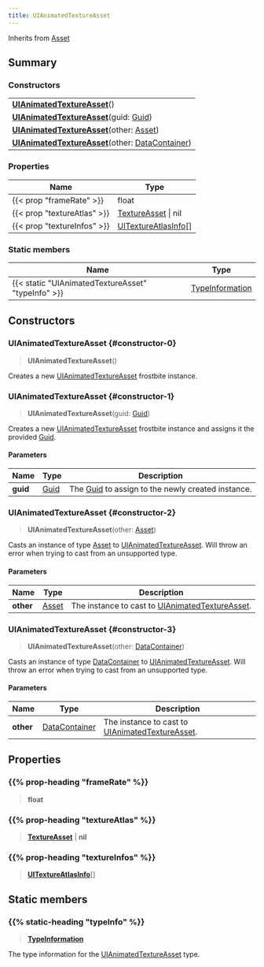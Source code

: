 ```yaml
---
title: UIAnimatedTextureAsset
---
```


Inherits from [Asset](/vext/ref/fb/asset)

## Summary

### Constructors

|  |
| --- |
| **[UIAnimatedTextureAsset](#constructor-0)**() |
| **[UIAnimatedTextureAsset](#constructor-1)**(guid: [Guid](/vext/ref/shared/type/guid)) |
| **[UIAnimatedTextureAsset](#constructor-2)**(other: [Asset](/vext/ref/fb/asset)) |
| **[UIAnimatedTextureAsset](#constructor-3)**(other: [DataContainer](/vext/ref/shared/type/datacontainer)) |

### Properties

| Name | Type |
| ---- | ---- |
| {{< prop "frameRate" >}} | float |
| {{< prop "textureAtlas" >}} | [TextureAsset](/vext/ref/fb/textureasset) \| nil |
| {{< prop "textureInfos" >}} | [UITextureAtlasInfo](/vext/ref/fb/uitextureatlasinfo)[] |

### Static members

| Name | Type |
| ---- | ---- |
| {{< static "UIAnimatedTextureAsset" "typeInfo" >}} | [TypeInformation](/vext/ref/shared/type/typeinformation) |

## Constructors

### UIAnimatedTextureAsset {#constructor-0}

> **UIAnimatedTextureAsset**()

Creates a new [UIAnimatedTextureAsset](/vext/ref/fb/uianimatedtextureasset) frostbite instance.

### UIAnimatedTextureAsset {#constructor-1}

> **UIAnimatedTextureAsset**(guid: [Guid](/vext/ref/shared/type/guid))

Creates a new [UIAnimatedTextureAsset](/vext/ref/fb/uianimatedtextureasset) frostbite instance and assigns it the provided [Guid](/vext/ref/shared/type/guid).

#### Parameters

| Name | Type | Description |
| ---- | ---- | ----------- |
| **guid** | [Guid](/vext/ref/shared/type/guid) | The [Guid](/vext/ref/shared/type/guid) to assign to the newly created instance. |

### UIAnimatedTextureAsset {#constructor-2}

> **UIAnimatedTextureAsset**(other: [Asset](/vext/ref/fb/asset))

Casts an instance of type [Asset](/vext/ref/fb/asset) to [UIAnimatedTextureAsset](/vext/ref/fb/uianimatedtextureasset). Will throw an error when trying to cast from an unsupported type.

#### Parameters

| Name | Type | Description |
| ---- | ---- | ----------- |
| **other** | [Asset](/vext/ref/fb/asset) | The instance to cast to [UIAnimatedTextureAsset](/vext/ref/fb/uianimatedtextureasset). |

### UIAnimatedTextureAsset {#constructor-3}

> **UIAnimatedTextureAsset**(other: [DataContainer](/vext/ref/shared/type/datacontainer))

Casts an instance of type [DataContainer](/vext/ref/shared/type/datacontainer) to [UIAnimatedTextureAsset](/vext/ref/fb/uianimatedtextureasset). Will throw an error when trying to cast from an unsupported type.

#### Parameters

| Name | Type | Description |
| ---- | ---- | ----------- |
| **other** | [DataContainer](/vext/ref/shared/type/datacontainer) | The instance to cast to [UIAnimatedTextureAsset](/vext/ref/fb/uianimatedtextureasset). |

## Properties

### {{% prop-heading "frameRate" %}}

> **float**

### {{% prop-heading "textureAtlas" %}}

> **[TextureAsset](/vext/ref/fb/textureasset)** \| **nil**

### {{% prop-heading "textureInfos" %}}

> **[UITextureAtlasInfo](/vext/ref/fb/uitextureatlasinfo)**[]

## Static members

### {{% static-heading "typeInfo" %}}

> **[TypeInformation](/vext/ref/shared/type/typeinformation)**

The type information for the [UIAnimatedTextureAsset](/vext/ref/fb/uianimatedtextureasset) type.

